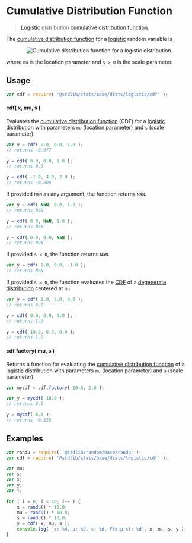 <!--

@license Apache-2.0

Copyright (c) 2018 The Stdlib Authors.

Licensed under the Apache License, Version 2.0 (the "License");
you may not use this file except in compliance with the License.
You may obtain a copy of the License at

   http://www.apache.org/licenses/LICENSE-2.0

Unless required by applicable law or agreed to in writing, software
distributed under the License is distributed on an "AS IS" BASIS,
WITHOUT WARRANTIES OR CONDITIONS OF ANY KIND, either express or implied.
See the License for the specific language governing permissions and
limitations under the License.

-->

# Cumulative Distribution Function

> [Logistic][logistic-distribution] distribution [cumulative distribution function][cdf].

<section class="intro">

The [cumulative distribution function][cdf] for a [logistic][logistic-distribution] random variable is

<!-- <equation class="equation" label="eq:logistic_cdf" align="center" raw="F(x; \mu, s) = \frac{1}{1+e^{-\frac{x-\mu}{s}}}" alt="Cumulative distribution function for a logistic distribution."> -->

<div class="equation" align="center" data-raw-text="F(x; \mu, s) = \frac{1}{1+e^{-\frac{x-\mu}{s}}}" data-equation="eq:logistic_cdf">
    <img src="https://cdn.rawgit.com/stdlib-js/stdlib/7e0a95722efd9c771b129597380c63dc6715508b/lib/node_modules/@stdlib/stats/base/dists/logistic/cdf/docs/img/equation_logistic_cdf.svg" alt="Cumulative distribution function for a logistic distribution.">
    <br>
</div>

<!-- </equation> -->

where `mu` is the location parameter and `s > 0` is the scale parameter.

</section>

<!-- /.intro -->

<section class="usage">

## Usage

```javascript
var cdf = require( '@stdlib/stats/base/dists/logistic/cdf' );
```

#### cdf( x, mu, s )

Evaluates the [cumulative distribution function][cdf] (CDF) for a [logistic][logistic-distribution] distribution with parameters `mu` (location parameter) and `s` (scale parameter).

```javascript
var y = cdf( 2.0, 0.0, 1.0 );
// returns ~0.977

y = cdf( 0.0, 0.0, 1.0 );
// returns 0.5

y = cdf( -1.0, 4.0, 2.0 );
// returns ~0.006
```

If provided `NaN` as any argument, the function returns `NaN`.

```javascript
var y = cdf( NaN, 0.0, 1.0 );
// returns NaN

y = cdf( 0.0, NaN, 1.0 );
// returns NaN

y = cdf( 0.0, 0.0, NaN );
// returns NaN
```

If provided `s < 0`, the function returns `NaN`.

```javascript
var y = cdf( 2.0, 0.0, -1.0 );
// returns NaN
```

If provided `s = 0`, the function evaluates the [CDF][cdf] of a [degenerate distribution][degenerate-distribution] centered at `mu`.

```javascript
var y = cdf( 2.0, 8.0, 0.0 );
// returns 0.0

y = cdf( 8.0, 8.0, 0.0 );
// returns 1.0

y = cdf( 10.0, 8.0, 0.0 );
// returns 1.0
```

#### cdf.factory( mu, s )

Returns a function for evaluating the [cumulative distribution function][cdf] of a [logistic][logistic-distribution] distribution with parameters `mu` (location parameter) and `s` (scale parameter).

```javascript
var mycdf = cdf.factory( 10.0, 2.0 );

var y = mycdf( 10.0 );
// returns 0.5

y = mycdf( 8.0 );
// returns ~0.159
```

</section>

<!-- /.usage -->

<section class="examples">

## Examples

<!-- eslint no-undef: "error" -->

```javascript
var randu = require( '@stdlib/random/base/randu' );
var cdf = require( '@stdlib/stats/base/dists/logistic/cdf' );

var mu;
var s;
var x;
var y;
var i;

for ( i = 0; i < 10; i++ ) {
    x = randu() * 10.0;
    mu = randu() * 10.0;
    s = randu() * 10.0;
    y = cdf( x, mu, s );
    console.log( 'x: %d, µ: %d, s: %d, F(x;µ,s): %d', x, mu, s, y );
}
```

</section>

<!-- /.examples -->

<section class="links">

[logistic-distribution]: https://en.wikipedia.org/wiki/Logistic_distribution

[cdf]: https://en.wikipedia.org/wiki/Cumulative_distribution_function

[degenerate-distribution]: https://en.wikipedia.org/wiki/Degenerate_distribution

</section>

<!-- /.links -->
